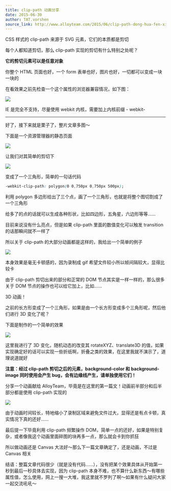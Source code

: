 ```yaml
---
title: clip-path 动画分享
date: 2015-06-30
author: TAT.vorshen
source_link: http://www.alloyteam.com/2015/06/clip-path-dong-hua-fen-xiang/
---
```


CSS 样式的 clip-path 来源于 SVG<clipPath> 元素，它们的本质都是剪切

每个人都知道剪切，那么 clip-path 实现的剪切有什么特别之处呢？

**它的剪切元素可以是任意对象**

你整个 HTML 页面也好，一个 form 表单也好，图片也好，一切都可以变成一块一块的

在看效果之前先检查一个这个属性的浏览器兼容情况，如下图：

![](http://www.alloyteam.com/wp-content/uploads/2015/06/310.png)

IE 是完全不支持，尽量使用 webkit 内核，需要加上内核前缀 - webkit-

* * *

好了，接下来就是栗子了，整片文章多图～

下面是一个资源管理器的静态页面

[![](http://www.alloyteam.com/wp-content/uploads/2015/06/110.png)](http://www.alloyteam.com/wp-content/uploads/2015/06/110.png)

让我们对其简单的剪切下

![](http://www.alloyteam.com/wp-content/uploads/2015/06/210.png)

变成了一个三角形，简单的一句话代码

```css
-webkit-clip-path: polygon(0 0,750px 0,750px 500px);
```

利用 polygon 多边形给出了三个点，画了一个三角形，也就是将整个图切割成了一个三角形

给多了的点的话就可以生成各种形状，比如四边形，五角星，六边形等等……

目前来说没有什么亮点，但是如果 clip-path 里面的数值变化可以触发 transition 的话那瞬间就不一样了

所以关于 clip-path 的大部分动画都是这样的，我给出一个简单的例子

![](http://www.alloyteam.com/wp-content/uploads/2015/06/a.gif)

本身效果是毫无卡顿感的，因为录制成 gif 希望文件较小所以帧间隔较大，显得比较卡

由于 clip-path 剪切出来的部分和正常的 DOM 节点其实是一样一样的，那么很多关于 DOM 节点的操作也可以给它加上，比如……

3D 动画！

之前的长方形变成了一个三角形，如果是由一个长方形变成多个三角形呢，然后他们进行 3D 变化了呢？

下面是制作的一个简单的效果

![](http://www.alloyteam.com/wp-content/uploads/2015/06/3.gif)

这里我进行了 3D 变化，随机动态的改变其 rotateXYZ、translate3D 的值，如果实现确定好的话可以实现一些折纸啊，折叠之类的效果，在这里我就不演示了，道理说道就好

**注意：经过 clip-path 剪切之后的元素，background-color 和 background-image 同时使用会产生 bug，会有边缘线产生，请单独使用它们！**

分享一个动画献给 AlloyTeam，毕竟是在这里的第一篇文！动画前半部分和后半部分都是使用 clip-path 实现的

![](http://www.alloyteam.com/wp-content/uploads/2015/06/2.gif)

由于动画时间较长，特地缩小了录制区域来避免文件过大，显得还是有点卡顿，真实情况下真的还好……

最后提一下毕竟利用 clip-path 频繁操作 DOM，简单一点的还好，如果是特别复杂，或者像我这个动画里面碎图的块再多一点，那么就会卡到你抓狂

所以做动画还是 Canvas 大法好～那么下一篇文章确定了，还是动画，不过是 Canvas 相关

结语：整篇文章代码很少（就是没有代码……），没有把某个效果具体从开始第一秒到最后一秒具体去实现，因为 clip-path 本身不难，也不算什么新东西～有哪些属性值，怎么使用，网上一搜一大堆，我这里就不罗列了啊～如果有什么疑问大家一起交流吼吼～